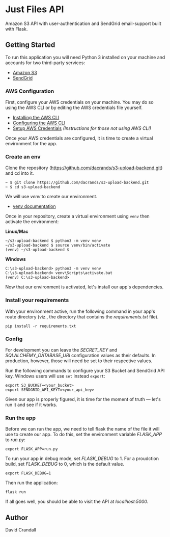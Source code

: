 # Just Files API
Amazon S3 API with user-authentication and SendGrid email-support built with Flask.
 

## Getting Started

To run this application you will need Python 3 installed on your machine and accounts for two third-party services:
- [Amazon S3](https://aws.amazon.com/s3/)
- [SendGrid](https://sendgrid.com/)

### AWS Configuration
First, configure your AWS credentials on your machine. You may do so using the AWS CLI or by editing the AWS credentials file yourself.

- [Installing the AWS CLI](https://docs.aws.amazon.com/cli/latest/userguide/cli-chap-install.html)
- [Configuring the AWS CLI](https://docs.aws.amazon.com/cli/latest/userguide/cli-chap-configure.html)
- [Setup AWS Credentials](https://docs.aws.amazon.com/sdk-for-java/v1/developer-guide/setup-credentials.html) *(Instructions for those not using AWS CLI)*

Once your AWS credentials are configured, it is time to create a virtual environment for the app.

### Create an env

Clone the repository (https://github.com/dacrands/s3-upload-backend.git) and cd into it. 

```
~ $ git clone https://github.com/dacrands/s3-upload-backend.git
~ $ cd s3-upload-backend
```
We will use *venv* to create our environment.
- [venv documentation](https://docs.python.org/3/library/venv.html#)

Once in your repository, create a virtual environment using `venv` then activate the environment:

**Linux/Mac**
```
~/s3-upload-backend $ python3 -m venv venv
~/s3-upload-backend $ source venv/bin/activate
(venv) ~/s3-upload-backend $ 
```

**Windows**

```
C:\s3-upload-backend> python3 -m venv venv
C:\s3-upload-backend> venv\Scripts\activate.bat
(venv) C:\s3-upload-backend> 
```

Now that our environment is activated, let's install our app's dependencies.

### Install your requirements

With your environment active, run the following command in your app's route directory (viz., the directory that contains the *requirements.txt* file).

```
pip install -r requirements.txt 
```

### Config

For development you can leave the *SECRET_KEY* and *SQLALCHEMY_DATABASE_URI* configuration values as their defaults. In production, however, those will need be set to their respective values.

Run the following commands to configure your S3 Bucket and SendGrid API key. Windows users will use `set` instead `export`:

```
export S3_BUCKET=<your_bucket>
export SENDGRID_API_KEYT=<your_api_key>
``` 

Given our app is properly figured, it is time for the moment of truth &mdash; let's run it and see if it works. 

### Run the app

Before we can run the app, we need to tell flask the name of the file it will use to create our app. To do this, set the environment variable *FLASK_APP* to *run.py*:

```
export FLASK_APP=run.py
```

To run your app in debug mode, set *FLASK_DEBUG* to 1. For a proudction build, set *FLASK_DEBUG* to 0, which is the default value.

```
export FLASK_DEBUG=1
```


Then run the application:

```
flask run
```

If all goes well, you should be able to visit the API at *localhost:5000*.

## Author
David Crandall

